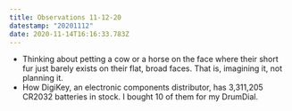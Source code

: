 ```yaml
---
title: Observations 11-12-20
datestamp: "20201112"
date: 2020-11-14T16:16:33.783Z
---
```

- Thinking about petting a cow or a horse on the face where their short fur just barely exists on their flat, broad faces. That is, imagining it, not planning it.
- How DigiKey, an electronic components distributor, has 3,311,205 CR2032 batteries in stock. I bought 10 of them for my DrumDial.